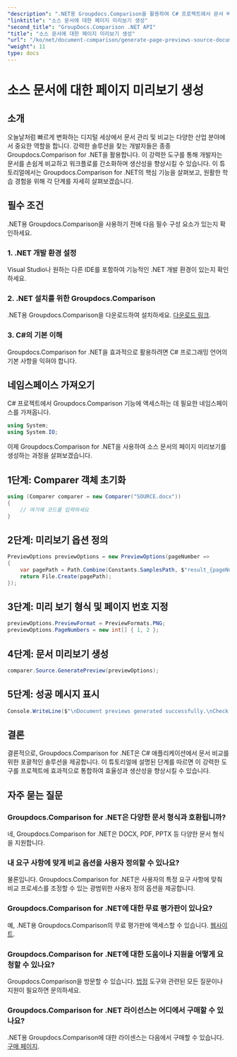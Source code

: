 ```yaml
---
"description": ".NET용 Groupdocs.Comparison을 활용하여 C# 프로젝트에서 문서 비교 프로세스를 효과적으로 간소화하는 방법을 알아보세요."
"linktitle": "소스 문서에 대한 페이지 미리보기 생성"
"second_title": "GroupDocs.Comparison .NET API"
"title": "소스 문서에 대한 페이지 미리보기 생성"
"url": "/ko/net/document-comparison/generate-page-previews-source-document/"
"weight": 11
type: docs
---
```

# 소스 문서에 대한 페이지 미리보기 생성

## 소개
오늘날처럼 빠르게 변화하는 디지털 세상에서 문서 관리 및 비교는 다양한 산업 분야에서 중요한 역할을 합니다. 강력한 솔루션을 찾는 개발자들은 종종 Groupdocs.Comparison for .NET을 활용합니다. 이 강력한 도구를 통해 개발자는 문서를 손쉽게 비교하고 워크플로를 간소화하며 생산성을 향상시킬 수 있습니다. 이 튜토리얼에서는 Groupdocs.Comparison for .NET의 핵심 기능을 살펴보고, 원활한 학습 경험을 위해 각 단계를 자세히 살펴보겠습니다.
## 필수 조건
.NET용 Groupdocs.Comparison을 사용하기 전에 다음 필수 구성 요소가 있는지 확인하세요.
### 1. .NET 개발 환경 설정
Visual Studio나 원하는 다른 IDE를 포함하여 기능적인 .NET 개발 환경이 있는지 확인하세요.
### 2. .NET 설치를 위한 Groupdocs.Comparison
.NET용 Groupdocs.Comparison을 다운로드하여 설치하세요. [다운로드 링크](https://releases.groupdocs.com/comparison/net/).
### 3. C#의 기본 이해
Groupdocs.Comparison for .NET을 효과적으로 활용하려면 C# 프로그래밍 언어의 기본 사항을 익혀야 합니다.

## 네임스페이스 가져오기
C# 프로젝트에서 Groupdocs.Comparison 기능에 액세스하는 데 필요한 네임스페이스를 가져옵니다.

```csharp
using System;
using System.IO;
```

이제 Groupdocs.Comparison for .NET을 사용하여 소스 문서의 페이지 미리보기를 생성하는 과정을 살펴보겠습니다.
## 1단계: Comparer 객체 초기화
```csharp
using (Comparer comparer = new Comparer("SOURCE.docx"))
{
    // 여기에 코드를 입력하세요
}
```
## 2단계: 미리보기 옵션 정의
```csharp
PreviewOptions previewOptions = new PreviewOptions(pageNumber =>
{
    var pagePath = Path.Combine(Constants.SamplesPath, $"result_{pageNumber}.png");
    return File.Create(pagePath);
});
```
## 3단계: 미리 보기 형식 및 페이지 번호 지정
```csharp
previewOptions.PreviewFormat = PreviewFormats.PNG;
previewOptions.PageNumbers = new int[] { 1, 2 };
```
## 4단계: 문서 미리보기 생성
```csharp
comparer.Source.GeneratePreview(previewOptions);
```
## 5단계: 성공 메시지 표시
```csharp
Console.WriteLine($"\nDocument previews generated successfully.\nCheck output in {Directory.GetCurrentDirectory()}.");
```

## 결론
결론적으로, Groupdocs.Comparison for .NET은 C# 애플리케이션에서 문서 비교를 위한 포괄적인 솔루션을 제공합니다. 이 튜토리얼에 설명된 단계를 따르면 이 강력한 도구를 프로젝트에 효과적으로 통합하여 효율성과 생산성을 향상시킬 수 있습니다.
## 자주 묻는 질문
### Groupdocs.Comparison for .NET은 다양한 문서 형식과 호환됩니까?
네, Groupdocs.Comparison for .NET은 DOCX, PDF, PPTX 등 다양한 문서 형식을 지원합니다.
### 내 요구 사항에 맞게 비교 옵션을 사용자 정의할 수 있나요?
물론입니다. Groupdocs.Comparison for .NET은 사용자의 특정 요구 사항에 맞춰 비교 프로세스를 조정할 수 있는 광범위한 사용자 정의 옵션을 제공합니다.
### Groupdocs.Comparison for .NET에 대한 무료 평가판이 있나요?
예, .NET용 Groupdocs.Comparison의 무료 평가판에 액세스할 수 있습니다. [웹사이트](https://releases.groupdocs.com/).
### Groupdocs.Comparison for .NET에 대한 도움이나 지원을 어떻게 요청할 수 있나요?
Groupdocs.Comparison을 방문할 수 있습니다. [법정](https://forum.groupdocs.com/c/comparison/12) 도구와 관련된 모든 질문이나 지원이 필요하면 문의하세요.
### Groupdocs.Comparison for .NET 라이선스는 어디에서 구매할 수 있나요?
.NET용 Groupdocs.Comparison에 대한 라이센스는 다음에서 구매할 수 있습니다. [구매 페이지](https://purchase.groupdocs.com/buy).